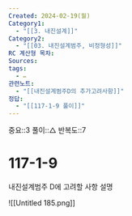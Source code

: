```yaml
---
Created: 2024-02-19(월)
Category1:
  - "[[3. 내진설계]]"
Category2:
  - "[[03. 내진설계범주, 비정형성]]"
RC 계산형 목차: 
Sources: 
tags:
  - ✏️
관련노트:
  - "[[내진설계범주D의 추가고려사항]]"
정답:
  - "[[117-1-9 풀이]]"
---
```

중요::3
풀이::△
반복도::7
#  117-1-9

내진설계범주 D에 고려할 사항 설명

![[Untitled 185.png]]
